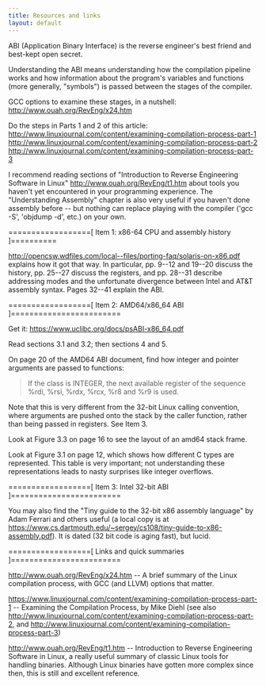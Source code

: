 ```yaml
---
title: Resources and links
layout: default
---
```


ABI (Application Binary Interface) is the reverse engineer's best friend and best-kept open secret.

Understanding the ABI means understanding how the compilation pipeline works and
how information about the program's variables and functions (more generally, "symbols")
is passed between the stages of the compiler.

GCC options to examine these stages, in a nutshell:
<http://www.ouah.org/RevEng/x24.htm>

Do the steps in Parts 1 and 2 of this article:
<http://www.linuxjournal.com/content/examining-compilation-process-part-1>
<http://www.linuxjournal.com/content/examining-compilation-process-part-2>
<http://www.linuxjournal.com/content/examining-compilation-process-part-3>

I recommend reading sections of 
      "Introduction to Reverse Engineering Software in Linux" 
             <http://www.ouah.org/RevEng/t1.htm>
about tools you haven't yet encountered in your programming
experience. The "Understanding Assembly" chapter is also very useful
if you haven't done assembly before -- but nothing can replace playing
with the compiler ('gcc -S', 'objdump -d', etc.) on your own.

==================[ Item 1: x86-64 CPU and assembly history ]==========

<http://opencsw.wdfiles.com/local--files/porting-faq/solaris-on-x86.pdf>
explains how it got that way. In particular, pp. 9--12 and 19--20
discuss the history, pp. 25--27 discuss the registers, and pp. 28--31
describe addressing modes and the unfortunate divergence between Intel
and AT&T assembly syntax. Pages 32--41 explain the ABI.

==================[ Item 2: AMD64/x86_64 ABI ]========================

Get it: <https://www.uclibc.org/docs/psABI-x86_64.pdf>

Read sections 3.1 and 3.2; then sections 4 and 5.

On page 20 of the AMD64 ABI document, find how integer and pointer
arguments are passed to functions:

>  If the class is INTEGER, the next available register of the sequence %rdi,
>  %rsi, %rdx, %rcx, %r8 and %r9 is used.

Note that this is very different from the 32-bit Linux calling convention,
where arguments are pushed onto the stack by the caller function, rather
than being passed in registers. See Item 3.

Look at Figure 3.3 on page 16 to see the layout of an amd64 stack frame.

Look at Figure 3.1 on page 12, which shows how different C types are represented.
This table is very important; not understanding these representations leads
to nasty surprises like integer overflows.

==================[ Item 3: Intel 32-bit ABI ]========================

You may also find the "Tiny guide to the 32-bit x86 assembly language"
by Adam Ferrari and others useful (a local copy is at
<https://www.cs.dartmouth.edu/~sergey/cs108/tiny-guide-to-x86-assembly.pdf>).
It is dated (32 bit code is aging fast), but lucid.

==================[ Links and quick summaries ]========================

<http://www.ouah.org/RevEng/x24.htm> -- A brief summary of the Linux compilation process, with GCC (and LLVM) options that matter.

<https://www.linuxjournal.com/content/examining-compilation-process-part-1> -- Examining the Compilation Process, by Mike Diehl (see also <http://www.linuxjournal.com/content/examining-compilation-process-part-2>, and <http://www.linuxjournal.com/content/examining-compilation-process-part-3>)

<http://www.ouah.org/RevEng/t1.htm> -- Introduction to Reverse Engineering Software in Linux, a really useful summary of classic Linux tools for handling binaries. Although Linux binaries have gotten more complex since then, this is still and excellent reference.





